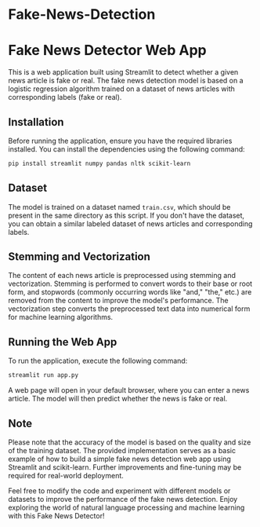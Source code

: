 # Fake-News-Detection
# Fake News Detector Web App

This is a web application built using Streamlit to detect whether a given news article is fake or real. The fake news detection model is based on a logistic regression algorithm trained on a dataset of news articles with corresponding labels (fake or real).

## Installation

Before running the application, ensure you have the required libraries installed. You can install the dependencies using the following command:

```bash
pip install streamlit numpy pandas nltk scikit-learn
```

## Dataset

The model is trained on a dataset named `train.csv`, which should be present in the same directory as this script. If you don't have the dataset, you can obtain a similar labeled dataset of news articles and corresponding labels.

## Stemming and Vectorization

The content of each news article is preprocessed using stemming and vectorization. Stemming is performed to convert words to their base or root form, and stopwords (commonly occurring words like "and," "the," etc.) are removed from the content to improve the model's performance. The vectorization step converts the preprocessed text data into numerical form for machine learning algorithms.

## Running the Web App

To run the application, execute the following command:

```bash
streamlit run app.py
```

A web page will open in your default browser, where you can enter a news article. The model will then predict whether the news is fake or real.

## Note

Please note that the accuracy of the model is based on the quality and size of the training dataset. The provided implementation serves as a basic example of how to build a simple fake news detection web app using Streamlit and scikit-learn. Further improvements and fine-tuning may be required for real-world deployment.

Feel free to modify the code and experiment with different models or datasets to improve the performance of the fake news detection. Enjoy exploring the world of natural language processing and machine learning with this Fake News Detector!
